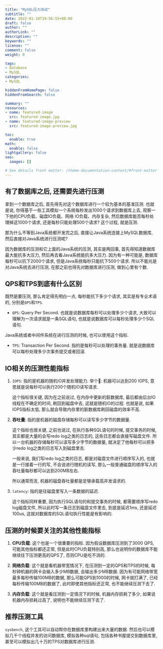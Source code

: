 ```yaml
---
title: "MySQL压力测试"
subtitle: ""
date: 2022-01-10T19:56:53+08:00
draft: false
author: ""
authorLink: ""
description: ""
keywords: ""
license: ""
comment: false
weight: 0

tags:
- Database
- MySQL
categories:
- MySQL

hiddenFromHomePage: false
hiddenFromSearch: false

summary: ""
resources:
- name: featured-image
  src: featured-image.jpg
- name: featured-image-preview
  src: featured-image-preview.jpg

toc:
  enable: true
math:
  enable: false
lightgallery: false
seo:
  images: []

# See details front matter: /theme-documentation-content/#front-matter
---
```


<!--more-->



## 有了数据库之后, 还需要先进行压测

拿到一个数据库之后, 首先得先对这个数据库进行一个较为基本的基准压测. 也就是说, 你得基于一些工具模拟一个系统每秒发出1000个请求到数据库上去, 观察一下他的CPU负载、磁盘IO负载、网络 IO负载、内存复杂, 然后数据库能否每秒处理掉这1000个请求, 还是每秒只能处理500个请求? 这个过程, 就是压测. 



那为什么不等到Java系统都开发完之后, 直接让Java系统连接上MySQL数据库, 然后直接对Java系统进行压测呢? 

因为数据库的压测和它上面的Java系统的压测, 其实是两回事, 首先得知道数据库最大能抗多大压力, 然后再去看Java系统能抗多大压力. 因为有一种可能是, 数据库每秒可以抗下2000个请求, 但是Java系统每秒只能抗下500个请求. 所以不能光是对Java系统去进行压测, 在那之前也得先对数据库进行压测, 做到心里有个数. 



## QPS和TPS到底有什么区别

既然是要压测, 那么肯定得先明白一点, 每秒能抗下多少个请求, 其实是有专业术语的, 分别是`QPS`和`TPS`. 



- `QPS`: Query Per Second. 也就是说数据库每秒可以处理多少个请求, 大致可以理解为一次请求就是一条SQL语句, 也就是说数据库可以每秒处理多少个SQL语句. 

Java系统或者中间件系统在进行压测的时候, 也可以使用这个指标. 

- `TPS`: Transaction Per Second. 指的是每秒可以处理的事务量. 就是说数据库可以每秒处理多少次事务提交或者回滚. 



## IO相关的压测性能指标

1. `IOPS`: 指的是机器的随机IO并发处理能力. 举个🌰: 机器可以达到200 IOPS, 意思就是说每秒可以执行200个随机IO读写请求. 

    这个指标很关键, 因为在之前说过, 在内存中更新的脏数据库, 最后都由后台IO线程在不确定的时间, 刷回到磁盘中去, 这就是随机IO的过程. 也就是说, 如果IOPS指标太低, 那么就会导致内存里的脏数据库刷回磁盘的效率不高. 

2. **吞吐量**: 指的是机器的磁盘存储每秒可以读写多少字节的数据量. 

    这个指标也很关键, 之前也说过, 在执行各种SQL语句的时候, 提交事务的时候, 其实都是大量的会写redo log之类的日志的, 这些日志都会直接写磁盘文件. 所以一台机器的存储每秒可以读写多少字节的数据量, 就决定了他每秒可以把多少redo log之类的日志写入到磁盘里去. 

    一般来说, 我们写redo log之类的日志, 都是对磁盘文件进行顺序写入的, 也就是一行接着一行的写, 不会说进行随机的读写, 那么一般普通磁盘的顺序写入的吞吐量每秒都可以达到200MB左右. 

    所以通常而言, 机器的磁盘吞吐量都是足够承载高并发请求的. 

3. `latency`: 指的是往磁盘里写入一条数据的延迟.

    这个指标同样重要, 因为执行SQL语句的和提交事务的时候, 都需要顺序写redo log磁盘文件, 所以此时写一条日志到磁盘文件里去, 到底是延迟1ms, 还是延迟100us, 这就对数据库的SQL语句执行性能是有影响的. 



## 压测的时候要关注的其他性能指标

1. **CPU负载**: 这个也是一个很重要的指标. 因为假设数据库压测到了3000 QPS, 可能其他指标都还正常, 但是此时CPU负载特别高, 那么也说明你的数据库不能继续往下压测更高的QPS了, 否则CPU是吃不消的. 

2. **网络负载**: 这个就是看机器带宽情况下, 在压测到一定的QPS和TPS的时候, 每秒钟机器的网卡会输入多少MB数据, 会输出多少MB数据. 因为有可能网络带宽最多每秒传输100MB的数据, 那么可能QPS到1000的时候, 网卡就打满了, 已经每秒传输100MB的数据了, 此时即使其他指标还正常, 也不能继续压测下去了. 

3. **内存负载**: 这个就是看压测到一定情况下的时候, 机器内存损耗了多少, 如果说机器内存损耗过高了, 说明也不能继续压测下去了. 



## 推荐压测工具

`sysbench`, 这个工具可以自动帮你在数据库里构建出来大量的数据. 然后也可以模拟几千个线程并发的访问数据库, 模拟各种sql语句, 包括各种书屋提交到数据库里, 甚至可以模拟出几十万的TPS对数据库进行压测. 
